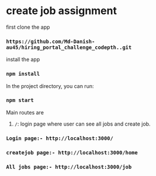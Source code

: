 # create job assignment

first clone the app
### `https://github.com/Md-Danish-au45/hiring_portal_challenge_codepth..git`

install the app
### `npm install`

In the project directory, you can run:

### `npm start`

Main routes are
1. `/`: login page where user can see all jobs and create job.


### `Login page:- http://localhost:3000/`
### `createjob page:- http://localhost:3000/home`
### `All jobs page:- http://localhost:3000/job`

